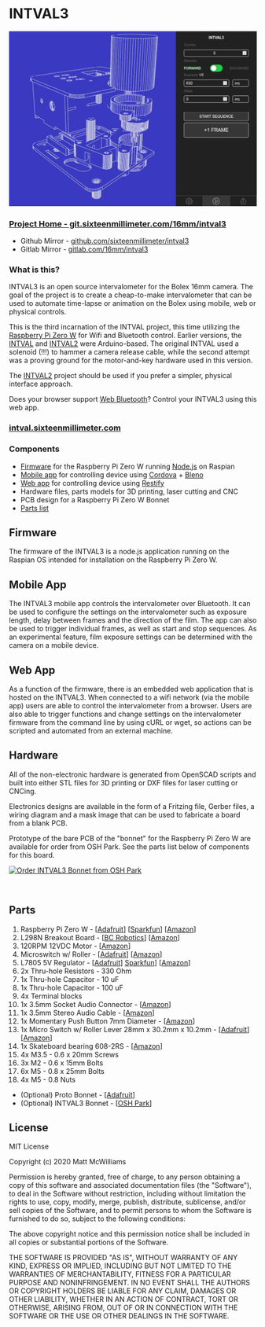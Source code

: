# INTVAL3

![intval3 wireframe rendering next to mobile app UI ](./img/intval3.jpg)

### [Project Home - git.sixteenmillimeter.com/16mm/intval3](https://git.sixteenmillimeter.com/16mm/intval3)

* Github Mirror - [github.com/sixteenmillimeter/intval3](https://github.com/sixteenmillimeter/intval3)
* Gitlab Mirror - [gitlab.com/16mm/intval3](https://gitlab.com/16mm/intval3)

### What is this?

INTVAL3 is an open source intervalometer for the Bolex 16mm camera. The goal of the project is to create a cheap-to-make intervalometer that can be used to automate time-lapse or animation on the Bolex using mobile, web or physical controls.

This is the third incarnation of the INTVAL project, this time utilizing the [Raspberry Pi Zero W](https://www.raspberrypi.org/products/raspberry-pi-zero-w/) for Wifi and Bluetooth control. Earlier versions, the [INTVAL](https://github.com/sixteenmillimeter/INTVAL) and [INTVAL2](https://github.com/sixteenmillimeter/intval2) were Arduino-based. The original INTVAL used a solenoid (!!!) to hammer a camera release cable, while the second attempt was a proving ground for the motor-and-key hardware used in this version. 

The [INTVAL2](https://github.com/sixteenmillimeter/intval2) project should be used if you prefer a simpler, physical interface approach.

Does your browser support [Web Bluetooth](https://caniuse.com/#feat=web-bluetooth)? Control your INTVAL3 using this web app.

### [intval.sixteenmillimeter.com](https://intval.sixteenmillimeter.com)

### Components

* [Firmware](#firmware) for the Raspberry Pi Zero W running [Node.js](https://nodejs.org) on Raspian
* [Mobile app](#mobile) for controlling device using [Cordova](https://cordova.apache.org/) + [Bleno](https://github.com/sandeepmistry/bleno)
* [Web app](#web) for controlling device using [Restify](http://restify.com/)
* Hardware files, parts models for 3D printing, laser cutting and CNC
* PCB design for a Raspberry Pi Zero W Bonnet
* [Parts list](#parts-list)

<a name="firmware"></a>

## Firmware

The firmware of the INTVAL3 is a node.js application running on the Raspian OS intended for installation on the Raspberry Pi Zero W. 

<a name="mobile"></a>

## Mobile App

The INTVAL3 mobile app controls the intervalometer over Bluetooth. It can be used to configure the settings on the intervalometer such as exposure length, delay between frames and the direction of the film. The app can also be used to trigger individual frames, as well as start and stop sequences. As an experimental feature, film exposure settings can be determined with the camera on a mobile device.

<a name="web"></a>

## Web App

As a function of the firmware, there is an embedded web application that is hosted on the INTVAL3. When connected to a wifi network (via the mobile app) users are able to control the intervalometer from a browser. Users are also able to trigger functions and change settings on the intervalometer firmware from the command line by using cURL or wget, so actions can be scripted and automated from an external machine.

<a name="hardware"></a>

## Hardware

All of the non-electronic hardware is generated from OpenSCAD scripts and built into either STL files for 3D printing or DXF files for laser cutting or CNCing.

Electronics designs are available in the form of a Fritzing file, Gerber files, a wiring diagram and a mask image that can be used to fabricate a board from a blank PCB.

Prototype of the bare PCB of the "bonnet" for the Raspberry Pi Zero W are available for order from OSH Park. See the parts list below of components for this board.

<a href="https://oshpark.com/shared_projects/SkPyOK5S"><img src="https://oshpark.com/assets/badge-5b7ec47045b78aef6eb9d83b3bac6b1920de805e9a0c227658eac6e19a045b9c.png" alt="Order INTVAL3 Bonnet from OSH Park"></img></a>

<br />
<a name="parts-list"></a>

## Parts

1. Raspberry Pi Zero W - [[Adafruit](https://www.adafruit.com/product/3400)] [[Sparkfun](https://www.sparkfun.com/products/14277)] [[Amazon](https://amzn.to/2Wf46J8)]
2. L298N Breakout Board - [[BC Robotics](https://www.bc-robotics.com/shop/l298n-motor-driver-board/)] [[Amazon](https://amzn.to/35CRFKa)]
3. 120RPM 12VDC Motor - [[Amazon](https://amzn.to/2YDGFe2)]
4. Microswitch w/ Roller - [[Adafruit](https://www.adafruit.com/product/819)] [[Amazon](https://amzn.to/2YDGFe2)]
5. L7805 5V Regulator - [[Adafruit](https://www.adafruit.com/product/2164)] [Sparkfun](https://www.sparkfun.com/products/107)] [[Amazon](https://amzn.to/2WaF39O)]
6. 2x Thru-hole Resistors - 330 Ohm
7. 1x Thru-hole Capacitor - 10 uF
8. 1x Thru-hole Capacitor - 100 uF
9. 4x Terminal blocks
10. 1x 3.5mm Socket Audio Connector - [[Amazon](https://amzn.to/2SGFVAY)]
11. 1x 3.5mm Stereo Audio Cable - [[Amazon](https://amzn.to/3beNPrQ)]
12. 1x Momentary Push Button 7mm Diameter - [[Amazon](https://amzn.to/2LavqBK)]
13. 1x Micro Switch w/ Roller Lever 28mm x 30.2mm x 10.2mm - [[Adafruit](https://www.adafruit.com/products/819)] [[Amazon](https://amzn.to/2SMBFzX)]
14. 1x Skateboard bearing 608-2RS - [[Amazon](https://amzn.to/3b7X2lC)]
15. 4x M3.5 - 0.6 x 20mm Screws
16. 3x M2 - 0.6 x 15mm Bolts
17. 6x M5 - 0.8 x 25mm Bolts
18. 4x M5 - 0.8 Nuts

* (Optional) Proto Bonnet - [[Adafruit](https://www.adafruit.com/product/3203)]
* (Optional) INTVAL3 Bonnet - [[OSH Park](https://oshpark.com/shared_projects/SkPyOK5S)]

## License
MIT License

Copyright (c) 2020 Matt McWilliams

Permission is hereby granted, free of charge, to any person obtaining a copy
of this software and associated documentation files (the "Software"), to deal
in the Software without restriction, including without limitation the rights
to use, copy, modify, merge, publish, distribute, sublicense, and/or sell
copies of the Software, and to permit persons to whom the Software is
furnished to do so, subject to the following conditions:

The above copyright notice and this permission notice shall be included in all
copies or substantial portions of the Software.

THE SOFTWARE IS PROVIDED "AS IS", WITHOUT WARRANTY OF ANY KIND, EXPRESS OR
IMPLIED, INCLUDING BUT NOT LIMITED TO THE WARRANTIES OF MERCHANTABILITY,
FITNESS FOR A PARTICULAR PURPOSE AND NONINFRINGEMENT. IN NO EVENT SHALL THE
AUTHORS OR COPYRIGHT HOLDERS BE LIABLE FOR ANY CLAIM, DAMAGES OR OTHER
LIABILITY, WHETHER IN AN ACTION OF CONTRACT, TORT OR OTHERWISE, ARISING FROM,
OUT OF OR IN CONNECTION WITH THE SOFTWARE OR THE USE OR OTHER DEALINGS IN THE
SOFTWARE.
